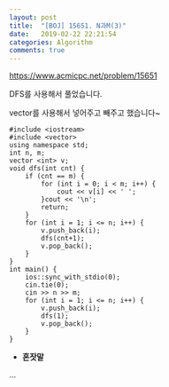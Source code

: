 ```yaml
---
layout: post
title:  "[BOJ] 15651. N과M(3)"
date:   2019-02-22 22:21:54
categories: Algorithm
comments: true
---
```


https://www.acmicpc.net/problem/15651  



DFS를 사용해서 풀었습니다.  

vector를 사용해서 넣어주고 빼주고 했습니다~  


~~~
#include <iostream>
#include <vector>
using namespace std;
int n, m;
vector <int> v;
void dfs(int cnt) {
	if (cnt == m) {
		for (int i = 0; i < m; i++) {
			cout << v[i] << ' ';
		}cout << '\n';
		return;
	}
	for (int i = 1; i <= n; i++) {
		v.push_back(i);
		dfs(cnt+1);
		v.pop_back();
	}
}
int main() {
	ios::sync_with_stdio(0);
	cin.tie(0);
	cin >> n >> m;
	for (int i = 1; i <= n; i++) {
		v.push_back(i);
		dfs(1);
		v.pop_back();
	}
}
~~~

- **혼잣말**

...
